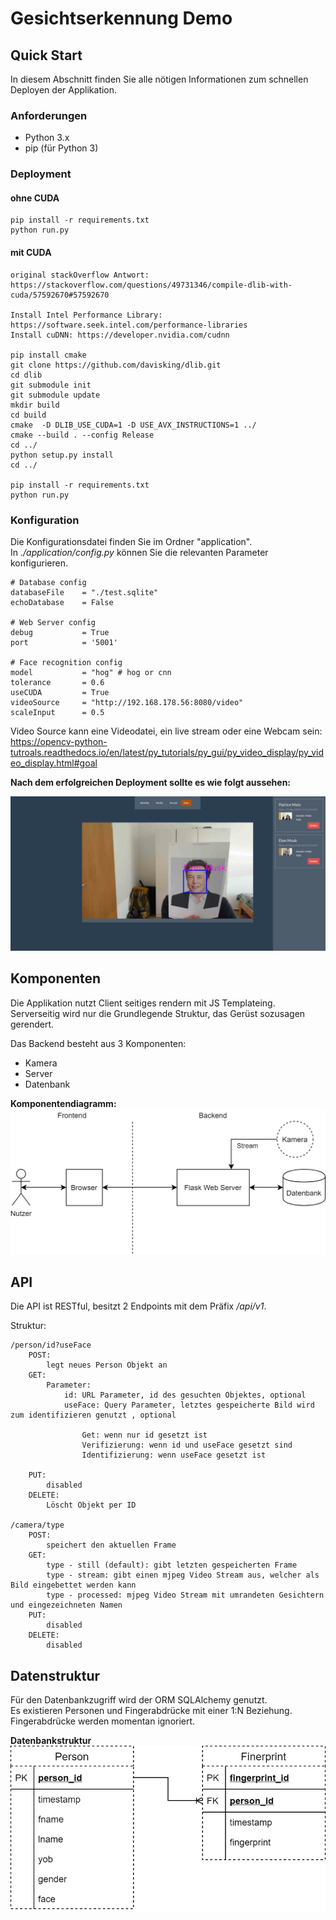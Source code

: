 # Gesichtserkennung Demo

## Quick Start

In diesem Abschnitt finden Sie alle nötigen Informationen zum schnellen Deployen der Applikation.  

### Anforderungen

 - Python 3.x
 - pip (für Python 3)

### Deployment
#### ohne CUDA

    pip install -r requirements.txt
    python run.py

#### mit CUDA

    original stackOverflow Antwort: 
    https://stackoverflow.com/questions/49731346/compile-dlib-with-cuda/57592670#57592670

    Install Intel Performance Library: https://software.seek.intel.com/performance-libraries
    Install cuDNN: https://developer.nvidia.com/cudnn

    pip install cmake
    git clone https://github.com/davisking/dlib.git
    cd dlib
    git submodule init
    git submodule update
    mkdir build
    cd build
    cmake  -D DLIB_USE_CUDA=1 -D USE_AVX_INSTRUCTIONS=1 ../
    cmake --build . --config Release
    cd ../
    python setup.py install
    cd ../

    pip install -r requirements.txt
    python run.py


### Konfiguration

Die Konfigurationsdatei finden Sie im Ordner "application".  
In *./application/config.py* können Sie die relevanten Parameter konfigurieren.


    # Database config
    databaseFile    = "./test.sqlite"
    echoDatabase    = False

    # Web Server config
    debug           = True
    port            = '5001'

    # Face recognition config
    model           = "hog" # hog or cnn
    tolerance       = 0.6
    useCUDA         = True 
    videoSource     = "http://192.168.178.56:8080/video" 
    scaleInput      = 0.5

Video Source kann eine Videodatei, ein live stream oder eine Webcam sein:  
https://opencv-python-tutroals.readthedocs.io/en/latest/py_tutorials/py_gui/py_video_display/py_video_display.html#goal

**Nach dem erfolgreichen Deployment sollte es wie folgt aussehen:**

![./images/1.png](./images/1.png)

## Komponenten

Die Applikation nutzt Client seitiges rendern mit JS Templateing.   
Serverseitig wird nur die Grundlegende Struktur, das Gerüst sozusagen gerendert.

Das Backend besteht aus 3 Komponenten:
- Kamera
- Server
- Datenbank

**Komponentendiagramm:**
![](./images/2.png)

## API
Die API ist RESTful, besitzt 2 Endpoints mit dem Präfix */api/v1*.  

Struktur:

    /person/id?useFace
        POST:
            legt neues Person Objekt an
        GET:
            Parameter:
                id: URL Parameter, id des gesuchten Objektes, optional
                useFace: Query Parameter, letztes gespeicherte Bild wird zum identifizieren genutzt , optional

                    Get: wenn nur id gesetzt ist
                    Verifizierung: wenn id und useFace gesetzt sind 
                    Identifizierung: wenn useFace gesetzt ist 

        PUT:
            disabled
        DELETE:
            Löscht Objekt per ID

    /camera/type
        POST:
            speichert den aktuellen Frame
        GET:
            type - still (default): gibt letzten gespeicherten Frame
            type - stream: gibt einen mjpeg Video Stream aus, welcher als Bild eingebettet werden kann
            type - processed: mjpeg Video Stream mit umrandeten Gesichtern und eingezeichneten Namen
        PUT:
            disabled
        DELETE:
            disabled


## Datenstruktur  
Für den Datenbankzugriff wird der ORM SQLAlchemy genutzt.  
Es existieren Personen und Fingerabdrücke mit einer 1:N Beziehung.  
Fingerabdrücke werden momentan ignoriert.  

**Datenbankstruktur**
![](./images/3.png)